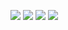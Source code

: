![](https://raw.githubusercontent.com/ewangreen4/github-stats/master/generated/overview.svg#gh-dark-mode-only)
![](https://raw.githubusercontent.com/ewangreen4/github-stats/master/generated/overview.svg#gh-light-mode-only)
![](https://raw.githubusercontent.com/ewangreen4/github-stats/master/generated/languages.svg#gh-dark-mode-only)
![](https://raw.githubusercontent.com/ewangreen4/github-stats/master/generated/languages.svg#gh-light-mode-only)
